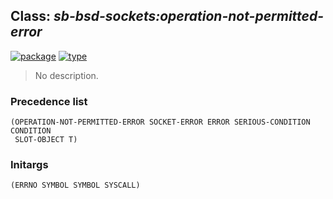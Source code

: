 ## Class: ***sb-bsd-sockets:operation-not-permitted-error***
[![package](https://img.shields.io/badge/Package-SB--BSD--SOCKETS-5f9ea0.svg?style=social&colorA=999999)](../) [![type](https://img.shields.io/badge/Type-Class-5f9ea0.svg?style=social&colorA=999999)](../#class) 

> No description.

### Precedence list
```
(OPERATION-NOT-PERMITTED-ERROR SOCKET-ERROR ERROR SERIOUS-CONDITION CONDITION
 SLOT-OBJECT T)
```
### Initargs
```
(ERRNO SYMBOL SYMBOL SYSCALL)
```

